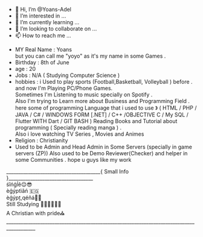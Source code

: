 - 👋 Hi, I’m @Yoans-Adel
- 👀 I’m interested in ...
- 🌱 I’m currently learning ...
- 💞️ I’m looking to collaborate on ...
- 📫 How to reach me ...
<!---
Yoans-Adel/Yoans-Adel is a ✨ special ✨ repository because its `README.md` (this file) appears on your GitHub profile.
You can click the Preview link to take a look at your changes.
--->
- MY Real Name : Yoans <br>
but you can call me "yoyo" as it's my name in some Games .
- Birthday : 8th of June 
- age : 20
- Jobs : N/A ( Studying Computer Science )
- hobbies :  i Used to play sports (Football,Basketball, Volleyball ) before .
and now I'm Playing PC/Phone Games. <br>
Sometimes I'm Listening to music specially on Spotify . <br>
Also I'm trying to Learn more about Business and Programming Field .<br>
here some of programming Language that i used to use 》 ( HTML / PHP / JAVA / C# / WINDOWS FORM [.NET] / C++ /OBJECTIVE C / My SQL / Flutter WITH Dart / GIT BASH )
Reading Books and Tutorial about programming ( Specially reading manga ) .<br>
Also i love watching TV Series , Movies and Animes  
- Religion : Christianity
- Used to be Admin and Head Admin in Some Servers (specially in game servers (ZP)) Also used to be Demo Reviewer(Checker) and helper in some Communities . 
hope u guys like my work <br>

<P>_______________________________________{ Small Info }___________________________________<br>
                                         śîńģĺê😌😎<br>
                                        èģýptìãń  🇪🇬<br>
                                       èģýpț,qéñá💖😍<br>
                                    Still Studying  🧑🏻‍🎓🧑🏻‍🎓<br>
                                   A Christian with pride⛪<br>
__________________________________________________________________________________________
   
